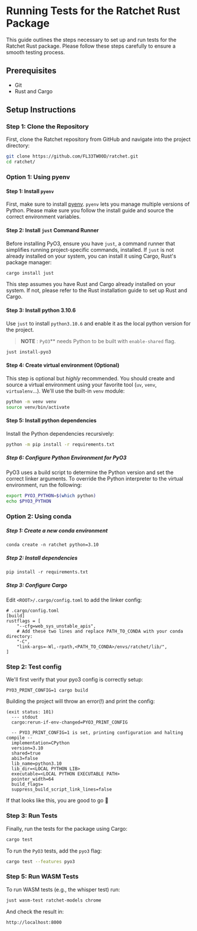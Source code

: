 # Running Tests for the Ratchet Rust Package

This guide outlines the steps necessary to set up and run tests for the Ratchet Rust package. Please follow these steps carefully to ensure a smooth testing process.

## Prerequisites

- Git
- Rust and Cargo

## Setup Instructions

### Step 1: Clone the Repository

First, clone the Ratchet repository from GitHub and navigate into the project directory:

```sh
git clone https://github.com/FL33TW00D/ratchet.git
cd ratchet/
```

### Option 1: Using pyenv

#### Step 1: Install `pyenv`

First, make sure to install [pyenv](https://github.com/pyenv/pyenv#getting-pyenv). `pyenv` lets you manage multiple versions of Python. Please make sure you follow the install guide and source the correct environment variables.

#### Step 2: Install `just` Command Runner

Before installing PyO3, ensure you have `just`, a command runner that simplifies running project-specific commands, installed. If `just` is not already installed on your system, you can install it using Cargo, Rust's package manager:

```sh
cargo install just
```

This step assumes you have Rust and Cargo already installed on your system. If not, please refer to the Rust installation guide to set up Rust and Cargo.

#### Step 3: Install python 3.10.6

Use `just` to install `python3.10.6` and enable it as the local python version for the project.

> **NOTE** : `PyO3`\*\* needs Python to be built with `enable-shared` flag.

```sh
just install-pyo3
```

#### Step 4: Create virtual environment (Optional)

This step is optional but _highly_ recommended. You should create and source a virtual environment using your favorite tool (`uv`, `venv`, `virtualenv`...). We'll use the built-in `venv` module:

```sh
python -m venv venv
source venv/bin/activate
```

#### Step 5: Install python dependencies

Install the Python dependencies recursively:

```sh
python -m pip install -r requirements.txt
```

##### Step 6: Configure Python Environment for PyO3

PyO3 uses a build script to determine the Python version and set the correct linker arguments. To override the Python interpreter to the virtual environment, run the following:

```sh
export PYO3_PYTHON=$(which python)
echo $PYO3_PYTHON
```

### Option 2: Using conda

##### Step 1: Create a new conda environment

```
conda create -n ratchet python=3.10
```

##### Step 2: Install dependencies

```
pip install -r requirements.txt
```

##### Step 3: Configure Cargo

Edit `<ROOT>/.cargo/config.toml` to add the linker config:

```
# .cargo/config.toml
[build]
rustflags = [
    "--cfg=web_sys_unstable_apis",
    # Add these two lines and replace PATH_TO_CONDA with your conda directory:
    "-C",
    "link-args=-Wl,-rpath,<PATH_TO_CONDA>/envs/ratchet/lib/",
]
```

### Step 2: Test config

We'll first verify that your pyo3 config is correctly setup:

```
PYO3_PRINT_CONFIG=1 cargo build
```

Building the project will throw an error(!) and print the config:

```
(exit status: 101)
  --- stdout
  cargo:rerun-if-env-changed=PYO3_PRINT_CONFIG

  -- PYO3_PRINT_CONFIG=1 is set, printing configuration and halting compile --
  implementation=CPython
  version=3.10
  shared=true
  abi3=false
  lib_name=python3.10
  lib_dir=<LOCAL PYTHON LIB>
  executable=<LOCAL PYTHON EXECUTABLE PATH>
  pointer_width=64
  build_flags=
  suppress_build_script_link_lines=false
```

If that looks like this, you are good to go 🎉

### Step 3: Run Tests

Finally, run the tests for the package using Cargo:

```sh
cargo test
```

To run the `PyO3` tests, add the `pyo3` flag:

```sh
cargo test --features pyo3
```

### Step 5: Run WASM Tests

To run WASM tests (e.g., the whisper test) run:

```sh
just wasm-test ratchet-models chrome
```

And check the result in:

```
http://localhost:8000
```
